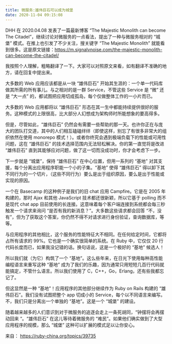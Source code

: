 ```yaml
---
title: 微服务:雄伟巨石可以成为城堡
date: 2020-11-04 09:15:08
---
```


DHH 在 2020.04.08 发表了一篇最新博客 “The Majestic Monolith can become The Citadel”，继续讨论对微服务的一点看法，提出了一种与微服务相对的 “城堡” 模式。在推上也引发了不少关注，搜关键字 “The Majestic Monolith” 就能看到很多。这是原文链接：https://m.signalvnoise.com/the-majestic-monolith-can-become-the-citadel/

我按照个人理解，粗略翻译了一下。大家可以对照原文来看，如有翻译不准确的地方，请在回复中提出来。

大多数的 Web 应用应该都是从一块 “雄伟巨石” 开始其生涯的：一个单一代码库做其所需的所有事儿。与之相对的是一群 Service，不管这些 Service 是 “微” 还是 “大一点” 的，都试图把应用切成孤岛，每个仅做整体工作的一小片而已。

大多数的 Web 应用都将以 “雄伟巨石” 形态在其一生中都能持续提供很好的服务。这种模式的上限很高，比大部分人幻想成为架构师时所能想象的要高得多。

但是，尽管如此，“雄伟巨石” 仍然会有需要一些帮助的那一天。也许你正在与庞大的团队打交道，其中的人们相互磕磕绊绊（即使这样，别忘了有很多非常大的组织依然在使用 monorepo 模式！）。或者你终究会遇到极端负载下的性能或可用性问题，这在 “雄伟巨石” 的技术选择范围内无法轻松解决。你的第一直觉将是改进 “雄伟巨石” 直到其能够应对问题，做了这一切而没成功时，你才会考虑下一步。

下一步就是 “城堡”，保持 “雄伟巨石” 在中心位置，但用一系列的 “基地” 对其支援，每个分离出应用程序职能一个小的子集。“基地” 使得 “雄伟巨石” 得以卸下其不同行为的一个切片，（这些不同行为）要么是出于组织原因，要么是出于性能或实现的原因。

一个在 Basecamp 的这种例子是我们的旧 chat 应用 Campfire。它是在 2005 年构建的，那时 Ajax 和其他 JavaScript 技术都还很新颖，所以它基于 polling 而不是现代 chat app 目前使用的长连接。这意味着每个客户端连接到系统都会每三秒触发一个请求来询问 “是否有我的新消息？”。大多数这些请求都会回答 “不，没有”，但为了获取这个答案，你仍然不得不对请求进行身份验证，查询数据库，等等。

与应用程序的其他相比，这个服务的性能特征大不相同。在任何给定时间，它都将占所有请求的 99%。它也是一个确实很简单的系统。在 Ruby 中，它仅仅 20 行代码长度而已，如果我没记错的话。换句话说，这是一个极好的 “基地” 候选人！

所以我们就（为它）构筑了一个 “基地”。这么些年来，在日光下使用每种高性能编程语言来重写这种 “基地” 成为了我们的乐趣，因为通常只用短短几百行代码就能搞定，不管什么语言。所以我们使用了 C，C++，Go，Erlang，还有些我都忘记了。

但这显然是一种 “基地”！应用程序的其他部分继续作为 Ruby on Rails 构建的 “雄伟巨石”。我们没有试图把整个 app 切成小的 Service，每个以不同语言来编写。不，我们只是分离出一个单独的 “基地”。这是一个 “城堡” 的建设。

随着越来越多的人们意识到对于微服务的追逐会走上一条死胡同，“钟摆将会再摆动回来 “。“雄伟巨石” 在这儿等待着微服务的 “难民”。如果他们确实做到了大型应用程序的规模，那么 “城堡” 这种可以扩展的模式足以让你安心。


来自：
https://ruby-china.org/topics/39735